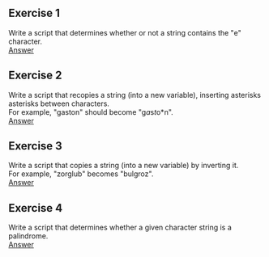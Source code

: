 ## Exercise 1
Write a script that determines whether or not a string contains the "e" character.   
[Answer](./ex05-01.py)  

## Exercise 2
Write a script that recopies a string (into a new variable), inserting asterisks asterisks between characters.  
For example, "gaston" should become "g*a*s*t*o*n".  
[Answer](./ex05-02.py)  

## Exercise 3
Write a script that copies a string (into a new variable) by inverting it.  
For example, "zorglub" becomes "bulgroz".  
[Answer](./ex05-03.py) 

## Exercise 4  
Write a script that determines whether a given character string is a palindrome.  
[Answer](./ex05-04.py) 

